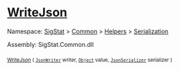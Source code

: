# [WriteJson](./DistanceFunctionJsonConverter-100664044.md)

Namespace: [SigStat]() > [Common](./../../../README.md) > [Helpers](./../../README.md) > [Serialization](./../README.md)

Assembly: SigStat.Common.dll

<sub>[WriteJson](./DistanceFunctionJsonConverter-100664044.md) ( [`JsonWriter`](./DistanceFunctionJsonConverter-100664044.md) writer, [`Object`](https://docs.microsoft.com/en-us/dotnet/api/System.Object) value, [`JsonSerializer`](./DistanceFunctionJsonConverter-100664044.md) serializer )</sub>&nbsp; &nbsp; &nbsp; &nbsp; &nbsp; &nbsp; &nbsp; &nbsp; &nbsp;<sub></sub>
